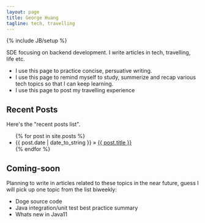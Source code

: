 ```yaml
---
layout: page
title: George Huang
tagline: tech, travelling
---
```

{% include JB/setup %}

SDE focusing on backend development.
I write articles in tech, travelling, life etc. 
- I use this page to practice concise, persuative writing. 
- I use this page to remind myself to study, summerize and recap various tech topics so that I can keep learning.
- I use this page to post my travelling experience


## Recent Posts

Here's the "recent posts list".

<ul class="posts">
  {% for post in site.posts %}
    <li><span>{{ post.date | date_to_string }}</span> &raquo; <a href="{{ BASE_PATH }}{{ post.url }}">{{ post.title }}</a></li>
  {% endfor %}
</ul>

## Coming-soon

Planning to write in articles related to these topics in the near future, guess I will pick up one topic from the list biweekly:

- Doge source code 
- Java integration/unit test best practice summary
- Whats new in Java11

